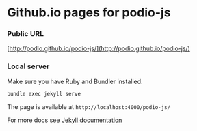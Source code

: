 # Github.io pages for podio-js

### Public URL

[http://podio.github.io/podio-js/](http://podio.github.io/podio-js/)

### Local server
Make sure you have Ruby and Bundler installed.

```sh
bundle exec jekyll serve
```

The page is available at `http://localhost:4000/podio-js/`

For more docs see [Jekyll documentation](https://help.github.com/articles/using-jekyll-with-pages/)
